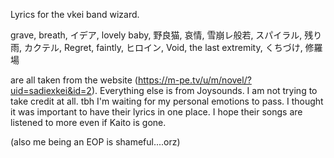 Lyrics for the vkei band wizard.

grave, breath, イデア, lovely baby, 野良猫, 哀情, 雪崩レ般若, スパイラル, 残り雨, カクテル, Regret, faintly, ヒロイン, Void, the last extremity, くちづけ, 修羅場

are all taken from the website (https://m-pe.tv/u/m/novel/?uid=sadiexkei&id=2). Everything else is from Joysounds.
I am not trying to take credit at all. tbh I'm waiting for my personal emotions to pass.
I thought it was important to have their lyrics in one place. I hope their songs are listened to more even if Kaito is gone.

(also me being an EOP is shameful....orz)
